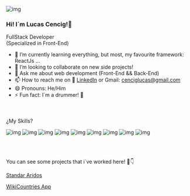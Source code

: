 
![img](https://i.postimg.cc/qqxgXRXM/Lucas-Cencig-fullstack-developer-specialized-in-front-end.png)
### Hi! I´m Lucas Cencig!👋

FullStack Developer <br>
(Specialized in Front-End)

- 🌱 I’m currently learning everything, but most, my favourite framework:  ReactJs ...
- 👯 I’m looking to collaborate on new side projects!
- 💬 Ask me about web development (Front-End && Back-End)
- 📫 How to reach me on 🔗 [LinkedIn](https://www.linkedin.com/in/lucas-cencig-aa4a001b6/) or Gmail: cenciglucas@gmail.com
- 😄 Pronouns: He/Him
- ⚡ Fun fact: I´m a drummer! 🥁 

<br>
<br>
¿My Skills?

![img](https://i.postimg.cc/8PyRv49s/js.jpg)
![img](https://i.postimg.cc/5060Z5pK/react.jpg)
![img](https://i.postimg.cc/9MRmxmFv/redux.jpg)
![img](https://i.postimg.cc/tg7kmw0K/Html.jpg)
![img](https://i.postimg.cc/WbjnPhL6/Css.png)
![img](https://i.postimg.cc/pLmnNHTJ/Node.jpg)
![img](https://i.postimg.cc/TY4pJ49L/Express.jpg)
![img](https://i.postimg.cc/NGPg3rrZ/Psql.jpg)
![img](https://i.postimg.cc/HsFHvD7M/git.jpg)

<br>
<br>


You can see some projects that i´ve worked here! 🔽👇
<br>


[Standar Aridos](https://standararidos.com/)

[WikiCountries App](https://wikicountriesapp.vercel.app/)


